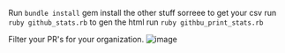 
Run 
`bundle install`
gem install the other stuff sorreee
to get your csv run `ruby github_stats.rb`
to gen the html run `ruby githbu_print_stats.rb`

Filter your PR's for your organization.
![image](https://github.com/user-attachments/assets/9536fe7d-0307-484a-b679-7f305db5a10b)
